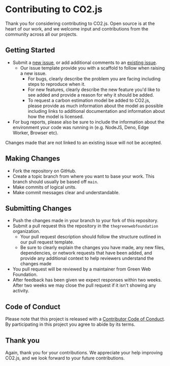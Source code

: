 # Contributing to CO2.js

Thank you for considering contributing to CO2.js. Open source is at the heart of our work, and we welcome input and contributions from the community across all our projects.

## Getting Started

- Submit a [new issue](https://github.com/thegreenwebfoundation/co2.js/issues/new/choose), or add additional comments to an [existing issue](https://github.com/thegreenwebfoundation/co2.js/issues).
  - Our issue template provide you with a scaffold to follow when raising a new issue.
    - For bugs, clearly describe the problem you are facing including steps to reproduce when it.
    - For new features, clearly describe the new feature you'd like to see added and provide a reason for why it should be added.
    - To request a carbon estimation model be added to CO2.js, please provide as much information about the model as possible including links to additional documentation and information about how the model is licensed.
- For bug reports, please also be sure to include the information about the environment your code was running in (e.g. NodeJS, Deno, Edge Worker, Browser etc).

Changes made that are not linked to an existing issue will not be accepted.

## Making Changes

- Fork the repository on GitHub.
- Create a topic branch from where you want to base your work. This branch should usually be based off `main`.
- Make commits of logical units.
- Make commit messages clear and understandable.

## Submitting Changes

- Push the changes made in your branch to your fork of this repository.
- Submit a pull request this the repository in the `thegreenwebfoundation` organization.
  - Your pull request description should follow the structure outlined in our pull request template.
  - Be sure to clearly explain the changes you have made, any new files, dependencies, or network requests that have been added, and provide any additional context to help reviewers understand the changes made
- You pull request will be reviewed by a maintainer from Green Web Foundation.
- After feedback has been given we expect responses within two weeks. After two weeks we may close the pull request if it isn't showing any activity.

## Code of Conduct

Please note that this project is released with a [Contributor Code of Conduct](https://github.com/thegreenwebfoundation/.github/blob/main/CODE_OF_CONDUCT.md). By participating in this project you agree to abide by its terms.

## Thank you

Again, thank you for your contributions. We appreciate your help improving CO2.js, and we look forward to your future contributions.

